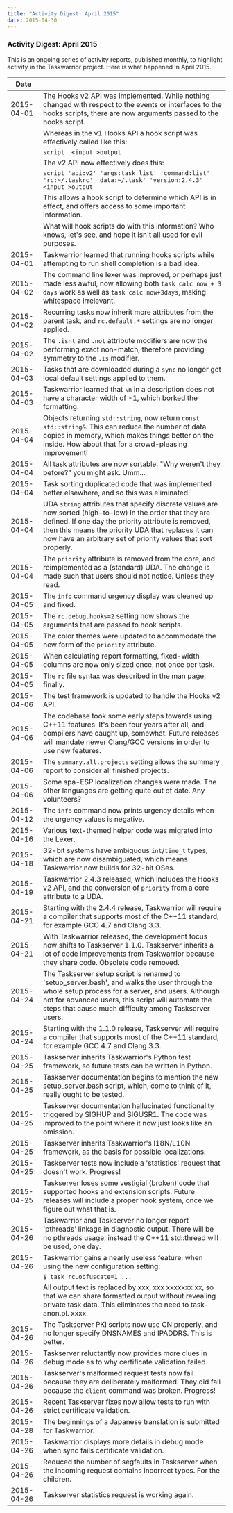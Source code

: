 ```yaml
---
title: "Activity Digest: April 2015"
date: 2015-04-30
---
```


### Activity Digest: April 2015 

This is an ongoing series of activity reports, published monthly, to highlight activity in the Taskwarrior project.
Here is what happened in April 2015.

| Date       |                                                                                                                                                                                                                                                                                            | 
|------------|--------------------------------------------------------------------------------------------------------------------------------------------------------------------------------------------------------------------------------------------------------------------------------------------|
| 2015-04-01 | The Hooks v2 API was implemented. While nothing changed with respect to the events or interfaces to the hooks scripts, there are now arguments passed to the hooks script.                                                                                                                 |
|            | Whereas in the v1 Hooks API a hook script was effectively called like this:                                                                                                                                                                                                                |
|            | `script  <input >output`                                                                                                                                                                                                                                                                   |
|            | The v2 API now effectively does this:                                                                                                                                                                                                                                                      |
|            | `script 'api:v2' 'args:task list' 'command:list' 'rc:~/.taskrc' 'data:~/.task' 'version:2.4.3' <input >output`                                                                                                                                                                             |
|            | This allows a hook script to determine which API is in effect, and offers access to some important information.                                                                                                                                                                            |
|            | What will hook scripts do with this information? Who knows, let's see, and hope it isn't all used for evil purposes.                                                                                                                                                                       |
| 2015-04-01 | Taskwarrior learned that running hooks scripts while attempting to run shell completion is a bad idea.                                                                                                                                                                                     |
| 2015-04-02 | The command line lexer was improved, or perhaps just made less awful, now allowing both `task calc now + 3 days` work as well as `task calc now+3days`, making whitespace irrelevant.                                                                                                      |
| 2015-04-02 | Recurring tasks now inherit more attributes from the parent task, and `rc.default.*` settings are no longer applied.                                                                                                                                                                       |
| 2015-04-02 | The `.isnt` and `.not` attribute modifiers are now the performing exact non-match, therefore providing symmetry to the `.is` modifier.                                                                                                                                                     |
| 2015-04-03 | Tasks that are downloaded during a `sync` no longer get local default settings applied to them.                                                                                                                                                                                            |
| 2015-04-03 | Taskwarrior learned that `\n` in a description does not have a character width of -1, which borked the formatting.                                                                                                                                                                         |
| 2015-04-04 | Objects returning `std::string`, now return `const std::string&`. This can reduce the number of data copies in memory, which makes things better on the inside. How about that for a crowd-pleasing improvement!                                                                           |
| 2015-04-04 | All task attributes are now sortable. "Why weren't they before?" you might ask. Umm...                                                                                                                                                                                                     |
| 2015-04-04 | Task sorting duplicated code that was implemented better elsewhere, and so this was eliminated.                                                                                                                                                                                            |
| 2015-04-04 | UDA `string` attributes that specify discrete values are now sorted (high-to-low) in the order that they are defined. If one day the priority attribute is removed, then this means the priority UDA that replaces it can now have an arbitrary set of priority values that sort properly. |
| 2015-04-04 | The `priority` attribute is removed from the core, and reimplemented as a (standard) UDA. The change is made such that users should not notice. Unless they read.                                                                                                                          |
| 2015-04-05 | The `info` command urgency display was cleaned up and fixed.                                                                                                                                                                                                                               |
| 2015-04-05 | The `rc.debug.hooks=2` setting now shows the arguments that are passed to hook scripts.                                                                                                                                                                                                    |
| 2015-04-05 | The color themes were updated to accommodate the new form of the `priority` attribute.                                                                                                                                                                                                     |
| 2015-04-05 | When calculating report formatting, fixed-width columns are now only sized once, not once per task.                                                                                                                                                                                        |
| 2015-04-05 | The `rc` file syntax was described in the man page, finally.                                                                                                                                                                                                                               |
| 2015-04-06 | The test framework is updated to handle the Hooks v2 API.                                                                                                                                                                                                                                  |
| 2015-04-06 | The codebase took some early steps towards using C++11 features. It's been four years after all, and compilers have caught up, somewhat. Future releases will mandate newer Clang/GCC versions in order to use new features.                                                               |
| 2015-04-06 | The `summary.all.projects` setting allows the summary report to consider all finished projects.                                                                                                                                                                                            |
| 2015-04-06 | Some spa-ESP localization changes were made. The other languages are getting quite out of date. Any volunteers?                                                                                                                                                                            |
| 2015-04-12 | The `info` command now prints urgency details when the urgency values is negative.                                                                                                                                                                                                         |
| 2015-04-16 | Various text-themed helper code was migrated into the Lexer.                                                                                                                                                                                                                               |
| 2015-04-18 | 32-bit systems have ambiguous `int`/`time_t` types, which are now disambiguated, which means Taskwarrior now builds for 32-bit OSes.                                                                                                                                                       |
| 2015-04-19 | Taskwarrior 2.4.3 released, which includes the Hooks v2 API, and the conversion of `priority` from a core attribute to a UDA.                                                                                                                                                              |
| 2015-04-21 | Starting with the 2.4.4 release, Taskwarrior will require a compiler that supports most of the C++11 standard, for example GCC 4.7 and Clang 3.3.                                                                                                                                          |
| 2015-04-21 | With Taskwarrior released, the development focus now shifts to Taskserver 1.1.0. Taskserver inherits a lot of code improvements from Taskwarrior because they share code. Obsolete code removed.                                                                                           |
| 2015-04-24 | The Taskserver setup script is renamed to 'setup_server.bash', and walks the user through the whole setup process for a server, and users. Although not for advanced users, this script will automate the steps that cause much difficulty among Taskserver users.                         |
| 2015-04-24 | Starting with the 1.1.0 release, Taskserver will require a compiler that supports most of the C++11 standard, for example GCC 4.7 and Clang 3.3.                                                                                                                                           |
| 2015-04-25 | Taskserver inherits Taskwarrior's Python test framework, so future tests can be written in Python.                                                                                                                                                                                         |
| 2015-04-25 | Taskserver documentation begins to mention the new setup_server.bash script, which, come to think of it, really ought to be tested.                                                                                                                                                        |
| 2015-04-25 | Taskserver documentation hallucinated functionality triggered by SIGHUP and SIGUSR1. The code was improved to the point where it now just looks like an omission.                                                                                                                          |
| 2015-04-25 | Taskserver inherits Taskwarrior's I18N/L10N framework, as the basis for possible localizations.                                                                                                                                                                                            |
| 2015-04-25 | Taskserver tests now include a 'statistics' request that doesn't work. Progress!                                                                                                                                                                                                           |
| 2015-04-25 | Taskserver loses some vestigial (broken) code that supported hooks and extension scripts. Future releases will include a proper hook system, once we figure out what that is.                                                                                                              |
| 2015-04-26 | Taskwarrior and Taskserver no longer report 'pthreads' linkage in diagnostic output. There will be no pthreads usage, instead the C++11 std::thread will be used, one day.                                                                                                                 |
| 2015-04-26 | Taskwarrior gains a nearly useless feature: when using the new configuration setting:                                                                                                                                                                                                      |
|            | `$ task rc.obfuscate=1 ...`                                                                                                                                                                                                                                                                |
|            | All output text is replaced by xxx, xxx xxxxxxx xx, so that we can share formatted output without revealing private task data. This eliminates the need to task-anon.pl. xxxx.                                                                                                             |
| 2015-04-26 | The Taskserver PKI scripts now use CN properly, and no longer specify DNSNAMES and IPADDRS. This is better.                                                                                                                                                                                |
| 2015-04-26 | Taskserver reluctantly now provides more clues in debug mode as to why certificate validation failed.                                                                                                                                                                                      |
| 2015-04-26 | Taskserver's malformed request tests now fail because they are deliberately malformed. They did fail because the `client` command was broken. Progress!                                                                                                                                    |
| 2015-04-26 | Recent Taskserver fixes now allow tests to run with strict certificate validation.                                                                                                                                                                                                         |
| 2015-04-28 | The beginnings of a Japanese translation is submitted for Taskwarrior.                                                                                                                                                                                                                     |
| 2015-04-26 | Taskwarrior displays more details in debug mode when sync fails certificate validation.                                                                                                                                                                                                    |
| 2015-04-26 | Reduced the number of segfaults in Taskserver when the incoming request contains incorrect types. For the children.                                                                                                                                                                        |
| 2015-04-26 | Taskserver statistics request is working again.                                                                                                                                                                                                                                            |
